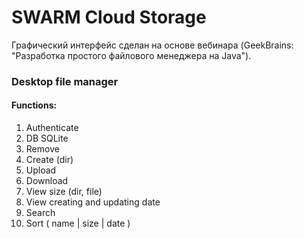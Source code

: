 <h1>SWARM Cloud Storage</h1>
Графический интерфейс сделан на основе вебинара (GeekBrains: "Разработка простого файлового менеджера на Java").
<h3>Desktop file manager</h3>
<h4>Functions:</h4>
<ol>
    <li>Authenticate</li>
    <li>DB SQLite</li>
    <li>Remove</li>
    <li>Create (dir)</li>
    <li>Upload</li>
    <li>Download</li>
    <li>View size (dir, file)</li>
    <li>View creating and updating date</li>
    <li>Search</li>
    <li>Sort ( name | size | date )</li>
</ol>
